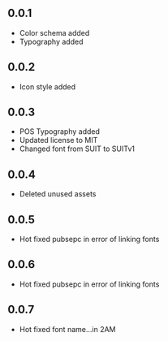 ## 0.0.1
* Color schema added
* Typography added

## 0.0.2
* Icon style added

## 0.0.3
* POS Typography added
* Updated license to MIT
* Changed font from SUIT to SUITv1

## 0.0.4
* Deleted unused assets

## 0.0.5
* Hot fixed pubsepc in error of linking fonts

## 0.0.6
* Hot fixed pubsepc in error of linking fonts

## 0.0.7
* Hot fixed font name...in 2AM